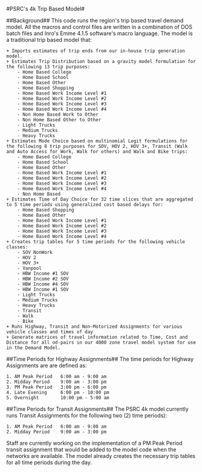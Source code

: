 #PSRC's 4k Trip Based Model#

##Background##
This code runs the region's trip based travel demand model. All the macros and control files are written in a combination of DOS batch files and Inro's Emme 4.1.5 software's macro language. The model is a traditional trip based model that:

	+ Imports estimates of trip ends from our in-house trip generation model.
	+ Estimates Trip Distribution based on a gravity model formulation for the following 13 trip purposes:
		- Home Based College
		- Home Based School
		- Home Based Other
		- Home Based Shopping
		- Home Based Work Income Level #1
		- Home Based Work Income Level #2
		- Home Based Work Income Level #3
		- Home Based Work Income Level #4
		- Non Home Based Work to Other
		- Non Home Based Other to Other
		- Light Trucks
		- Medium Trucks
		- Heavy Trucks
	+ Estimates Mode Choice based on multinomial Logit formulations for the following 8 trip purposes for SOV, HOV 2, HOV 3+, Transit (Walk and Auto Access for Work, Walk for others) and Walk and Bike trips:
		- Home Based College
		- Home Based School
		- Home Based Other
		- Home Based Work Income Level #1
		- Home Based Work Income Level #2
		- Home Based Work Income Level #3
		- Home Based Work Income Level #4
		- Non Home Based
	+ Estimates Time of Day Choice for 32 time slices that are aggregated to 5 time periods using generalized cost based delays for:
		- Home Based Shopping
		- Home Based Other
		- Home Based Work Income Level #1
		- Home Based Work Income Level #2
		- Home Based Work Income Level #3
		- Home Based Work Income Level #4
	+ Creates trip tables for 5 time periods for the following vehicle classes:
		- SOV NonWork
		- HOV 2
		- HOV 3+
		- Vanpool
		- HBW Income #1 SOV
		- HBW Income #2 SOV
		- HBW Income #4 SOV
		- HBW Income #1 SOV
		- Light Trucks
		- Medium Trucks
		- Heavy Trucks
		- Transit
		- Walk
		- Bike
	+ Runs Highway, Transit and Non-Motorized Assignments for various vehicle classes and times of day
	+ Generate matrices of travel information related to Time, Cost and Distance for all od-pairs in our 4000 zone travel model system for use in the Demand Model.

##Time Periods for Highway Assignments##
The time periods for Highway Assignments are are defined as:
 
	1. AM Peak Period	6:00 am - 9:00 am
	2. Midday Period	9:00 am - 3:00 pm
	3. PM Peak Period	3:00 pm - 6:00 pm
	4. Late Evening		6:00 pm - 10:00 pm
	5. Overnight		10:00 pm - 5:00 am

##Time Periods for Transit Assignments##
The PSRC 4k model currently runs Transit Assignments for the following two (2) time periods):

	1. AM Peak Period	6:00 am - 9:00 am
	2. Midday Period	9:00 am - 3:00 pm
	
Staff are currently working on the implementation of a PM Peak Period transit assignment that would be added to the model code when the networks are available. The model already creates the necessary trip tables for all time periods during the day.
